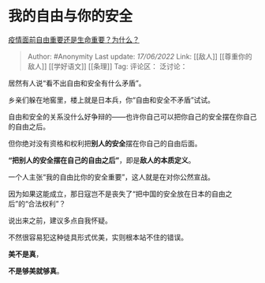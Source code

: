# 我的自由与你的安全
[疫情面前自由重要还是生命重要？为什么？](https://www.zhihu.com/question/462633806/answer/2523677473)

> Author: #Anonymity
> Last update: *17/06/2022*
> Link: [[敌人]] [[尊重你的敌人]] [[学好语文]] [[条理]]
> Tag:
> 评论区：
> 泛讨论：

居然有人说“看不出自由和安全有什么矛盾”。

乡亲们躲在地窖里，楼上就是日本兵，你“自由和安全不矛盾”试试。

自由和安全的关系没什么好争辩的——也许你自己可以把你自己的安全摆在你自己的自由之后。

但你绝对没有资格和权利把**别人的安全**摆在你自己的自由后面。

**“把别人的安全摆在自己的自由之后”**，即是**敌人的本质定义**。

一个人主张“我的自由比你的安全重要”，这人就是在对你公然宣战。

因为如果这能成立，那日寇岂不是丧失了“把中国的安全放在日本的自由之后”的“合法权利”？

说出来之前，建议多点自我怀疑。

不然很容易犯这种徒具形式优美，实则根本站不住的错误。

**美不是真**，

**不是够美就够真**。
